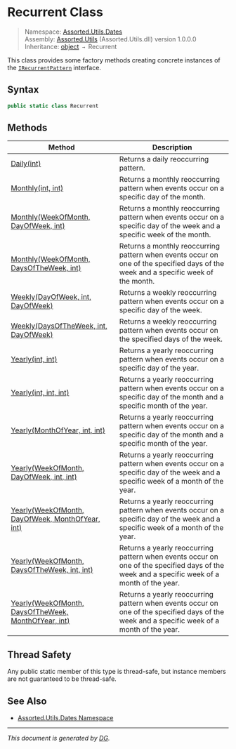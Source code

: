 ﻿# Recurrent Class

> Namespace: [Assorted.Utils.Dates](index.md#assortedutilsdates-namespace)\
> Assembly: [Assorted.Utils](index.md) (Assorted.Utils.dll) version 1.0.0.0\
> Inheritance: [object](https://docs.microsoft.com/en-us/dotnet/api/system.object) `→` Recurrent

This class provides some factory methods creating concrete instances of the [`IRecurrentPattern`](Assorted.Utils.Dates.IRecurrentPattern.md) interface.

## Syntax

```csharp
public static class Recurrent
```

## Methods

Method | Description
--- | ---
[Daily(int)](Assorted.Utils.Dates.Recurrent.Daily.md) | Returns a daily reoccurring pattern.
[Monthly(int, int)](Assorted.Utils.Dates.Recurrent.Monthly.md#monthlyint-int) | Returns a monthly reoccurring pattern when events occur on a specific day of the month.
[Monthly(WeekOfMonth, DayOfWeek, int)](Assorted.Utils.Dates.Recurrent.Monthly.md#monthlyweekofmonth-dayofweek-int) | Returns a monthly reoccurring pattern when events occur on a specific day of the week and a specific week of the month.
[Monthly(WeekOfMonth, DaysOfTheWeek, int)](Assorted.Utils.Dates.Recurrent.Monthly.md#monthlyweekofmonth-daysoftheweek-int) | Returns a monthly reoccurring pattern when events occur on one of the specified days of the week and a specific week of the month.
[Weekly(DayOfWeek, int, DayOfWeek)](Assorted.Utils.Dates.Recurrent.Weekly.md#weeklydayofweek-int-dayofweek) | Returns a weekly reoccurring pattern when events occur on a specific day of the week.
[Weekly(DaysOfTheWeek, int, DayOfWeek)](Assorted.Utils.Dates.Recurrent.Weekly.md#weeklydaysoftheweek-int-dayofweek) | Returns a weekly reoccurring pattern when events occur on the specified days of the week.
[Yearly(int, int)](Assorted.Utils.Dates.Recurrent.Yearly.md#yearlyint-int) | Returns a yearly reoccurring pattern when events occur on a specific day of the year.
[Yearly(int, int, int)](Assorted.Utils.Dates.Recurrent.Yearly.md#yearlyint-int-int) | Returns a yearly reoccurring pattern when events occur on a specific day of the month and a specific month of the year.
[Yearly(MonthOfYear, int, int)](Assorted.Utils.Dates.Recurrent.Yearly.md#yearlymonthofyear-int-int) | Returns a yearly reoccurring pattern when events occur on a specific day of the month and a specific month of the year.
[Yearly(WeekOfMonth, DayOfWeek, int, int)](Assorted.Utils.Dates.Recurrent.Yearly.md#yearlyweekofmonth-dayofweek-int-int) | Returns a yearly reoccurring pattern when events occur on a specific day of the week and a specific week of a month of the year.
[Yearly(WeekOfMonth, DayOfWeek, MonthOfYear, int)](Assorted.Utils.Dates.Recurrent.Yearly.md#yearlyweekofmonth-dayofweek-monthofyear-int) | Returns a yearly reoccurring pattern when events occur on a specific day of the week and a specific week of a month of the year.
[Yearly(WeekOfMonth, DaysOfTheWeek, int, int)](Assorted.Utils.Dates.Recurrent.Yearly.md#yearlyweekofmonth-daysoftheweek-int-int) | Returns a yearly reoccurring pattern when events occur on one of the specified days of the week and a specific week of a month of the year.
[Yearly(WeekOfMonth, DaysOfTheWeek, MonthOfYear, int)](Assorted.Utils.Dates.Recurrent.Yearly.md#yearlyweekofmonth-daysoftheweek-monthofyear-int) | Returns a yearly reoccurring pattern when events occur on one of the specified days of the week and a specific week of a month of the year.

## Thread Safety

Any public static member of this type is thread\-safe, but instance members are not guaranteed to be thread\-safe.

## See Also

- [Assorted.Utils.Dates Namespace](index.md#assortedutilsdates-namespace)

---

_This document is generated by [DG](https://github.com/Khojasteh/dg)._
